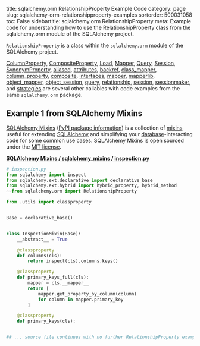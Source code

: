 title: sqlalchemy.orm RelationshipProperty Example Code
category: page
slug: sqlalchemy-orm-relationshipproperty-examples
sortorder: 500031058
toc: False
sidebartitle: sqlalchemy.orm RelationshipProperty
meta: Example code for understanding how to use the RelationshipProperty class from the sqlalchemy.orm module of the SQLAlchemy project.


`RelationshipProperty` is a class within the `sqlalchemy.orm` module of the SQLAlchemy project.

<a href="/sqlalchemy-orm-columnproperty-examples.html">ColumnProperty</a>,
<a href="/sqlalchemy-orm-compositeproperty-examples.html">CompositeProperty</a>,
<a href="/sqlalchemy-orm-load-examples.html">Load</a>,
<a href="/sqlalchemy-orm-mapper-examples.html">Mapper</a>,
<a href="/sqlalchemy-orm-query-examples.html">Query</a>,
<a href="/sqlalchemy-orm-session-examples.html">Session</a>,
<a href="/sqlalchemy-orm-synonymproperty-examples.html">SynonymProperty</a>,
<a href="/sqlalchemy-orm-aliased-examples.html">aliased</a>,
<a href="/sqlalchemy-orm-attributes-examples.html">attributes</a>,
<a href="/sqlalchemy-orm-backref-examples.html">backref</a>,
<a href="/sqlalchemy-orm-class-mapper-examples.html">class_mapper</a>,
<a href="/sqlalchemy-orm-column-property-examples.html">column_property</a>,
<a href="/sqlalchemy-orm-composite-examples.html">composite</a>,
<a href="/sqlalchemy-orm-interfaces-examples.html">interfaces</a>,
<a href="/sqlalchemy-orm-mapper-examples.html">mapper</a>,
<a href="/sqlalchemy-orm-mapperlib-examples.html">mapperlib</a>,
<a href="/sqlalchemy-orm-object-mapper-examples.html">object_mapper</a>,
<a href="/sqlalchemy-orm-object-session-examples.html">object_session</a>,
<a href="/sqlalchemy-orm-query-examples.html">query</a>,
<a href="/sqlalchemy-orm-relationship-examples.html">relationship</a>,
<a href="/sqlalchemy-orm-session-examples.html">session</a>,
<a href="/sqlalchemy-orm-sessionmaker-examples.html">sessionmaker</a>,
and <a href="/sqlalchemy-orm-strategies-examples.html">strategies</a>
are several other callables with code examples from the same `sqlalchemy.orm` package.

## Example 1 from SQLAlchemy Mixins
[SQLAlchemy Mixins](https://github.com/absent1706/sqlalchemy-mixins)
([PyPI package information](https://pypi.org/project/sqlalchemy-mixins/))
is a collection of
[mixins](https://stackoverflow.com/questions/533631/what-is-a-mixin-and-why-are-they-useful)
useful for extending [SQLAlchemy](/sqlalchemy.html) and simplifying
your [database](/databases.html)-interacting code for some common
use cases. SQLAlchemy Mixins is open sourced under the
[MIT license](https://github.com/absent1706/sqlalchemy-mixins/blob/master/LICENSE.txt).

[**SQLAlchemy Mixins / sqlalchemy_mixins / inspection.py**](https://github.com/absent1706/sqlalchemy-mixins/blob/master/sqlalchemy_mixins/./inspection.py)

```python
# inspection.py
from sqlalchemy import inspect
from sqlalchemy.ext.declarative import declarative_base
from sqlalchemy.ext.hybrid import hybrid_property, hybrid_method
~~from sqlalchemy.orm import RelationshipProperty

from .utils import classproperty


Base = declarative_base()


class InspectionMixin(Base):
    __abstract__ = True

    @classproperty
    def columns(cls):
        return inspect(cls).columns.keys()

    @classproperty
    def primary_keys_full(cls):
        mapper = cls.__mapper__
        return [
            mapper.get_property_by_column(column)
            for column in mapper.primary_key
        ]

    @classproperty
    def primary_keys(cls):


## ... source file continues with no further RelationshipProperty examples...

```

